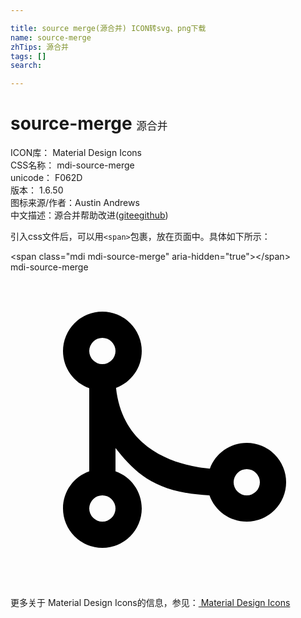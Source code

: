 ```yaml
---

title: source merge(源合并) ICON转svg、png下载
name: source-merge
zhTips: 源合并
tags: []
search: 

---
```


# source-merge  <small style="font-size: 60%;font-weight: 100">源合并</small>


<div class="detail-page">
<p>
<span>
ICON库：
<span class="badge-secondary badge">Material Design Icons</span> 
</span>
<br/>
<span>
CSS名称：
<span class="badge-secondary badge">mdi-source-merge</span> 
</span>
<br/>
<span>
unicode：
<span class="badge-secondary badge">F062D</span> 
<copy-btn content='F062D' btn-title=""></copy-btn>
<copy-btn :content='String.fromCodePoint(parseInt("F062D", 16))' btn-title="复制U"></copy-btn>
</span>
<br/>
<span>
版本：
<span class="badge-secondary badge">1.6.50</span> 
</span>
<br/>
<span>图标来源/作者：<span class="badge-light badge">Austin Andrews</span></span> 
<br/>
<span class="zh-detail">中文描述：<span class="badge-primary badge">源合并</span><span class="help-link"><span>帮助改进</span>(<a href="https://gitee.com/liuwave/icon-helper/edit/master/json/material/source-merge.json" target="_blank" rel="noopener noreferrer">gitee</a><a href="https://github.com/liuwave/icon-helper/edit/master/json/material/source-merge.json" target="_blank" rel="noopener noreferrer">github</a></span>)</span><br/>
</p>
</div>
<div class="alert alert-dark">
  <i class="mdi mdi-source-merge mdi-48px"></i>
  <i class="mdi mdi-source-merge mdi-36px"></i>
  <i class="mdi mdi-source-merge mdi-24px"></i>
  <i class="mdi mdi-source-merge mdi-18px"></i>
</div>
<div>
  <p>引入css文件后，可以用<code>&lt;span&gt;</code>包裹，放在页面中。具体如下所示：    
  </p>
  <div class="alert alert-primary" style="font-size: 14px">
    &lt;span class="mdi mdi-source-merge" aria-hidden="true"&gt;&lt;/span&gt;
    <copy-btn content='<span class="mdi mdi-source-merge" aria-hidden="true"></span>'></copy-btn>
  </div>
  <div class="alert alert-secondary">
    <i class="mdi mdi-source-merge"
    style="font-size: 24px"
    aria-hidden="true"></i> mdi-source-merge
    <copy-btn content="mdi-source-merge" btn-title="复制图标名称"></copy-btn>
  </div>
</div>
<div id="svg" class="svg-wrap">
<svg xmlns="http://www.w3.org/2000/svg" viewBox="0 0 24 24"><path d="M7,3A3,3 0 0,1 10,6C10,7.29 9.19,8.39 8.04,8.81C8.58,13.81 13.08,14.77 15.19,14.96C15.61,13.81 16.71,13 18,13A3,3 0 0,1 21,16A3,3 0 0,1 18,19C16.69,19 15.57,18.16 15.16,17C10.91,16.8 9.44,15.19 8,13.39V15.17C9.17,15.58 10,16.69 10,18A3,3 0 0,1 7,21A3,3 0 0,1 4,18C4,16.69 4.83,15.58 6,15.17V8.83C4.83,8.42 4,7.31 4,6A3,3 0 0,1 7,3M7,5A1,1 0 0,0 6,6A1,1 0 0,0 7,7A1,1 0 0,0 8,6A1,1 0 0,0 7,5M7,17A1,1 0 0,0 6,18A1,1 0 0,0 7,19A1,1 0 0,0 8,18A1,1 0 0,0 7,17M18,15A1,1 0 0,0 17,16A1,1 0 0,0 18,17A1,1 0 0,0 19,16A1,1 0 0,0 18,15Z" /></svg>
</div>
<detail full-name='mdi-source-merge'></detail>
    
<div><p>更多关于 Material Design Icons的信息，参见：<a target="_blank" href="https://iconhelper.cn/material.html"> Material Design Icons</a>
</p></div>
